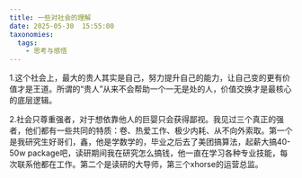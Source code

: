 ```yaml
---
title: 一些对社会的理解
date: 2025-05-30  15:55:00 
taxonomies:
  tags:
    - 思考与感悟
---
```


1.这个社会上，最大的贵人其实是自己，努力提升自己的能力，让自己变的更有价值才是王道。所谓的“贵人”从来不会帮助一个一无是处的人，价值交换才是最核心的底层逻辑。

2.社会只尊重强者，对于想依靠他人的巨婴只会获得鄙视。我见过三个真正的强者，他们都有一些共同的特质：卷、热爱工作、极少内耗、从不向外索取。第一个是我研究生好哥们，鑫，他是学数学的，毕业之后去了美团搞算法，起薪大搞40-50w package吧，读研期间我在研究怎么搞钱，他一直在学习各种专业技能，每次联系他都在工作。第二个是读研的大导师，第三个xhorse的运营总监。




















